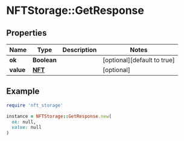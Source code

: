 # NFTStorage::GetResponse

## Properties

| Name | Type | Description | Notes |
| ---- | ---- | ----------- | ----- |
| **ok** | **Boolean** |  | [optional][default to true] |
| **value** | [**NFT**](.md) |  | [optional] |

## Example

```ruby
require 'nft_storage'

instance = NFTStorage::GetResponse.new(
  ok: null,
  value: null
)
```

